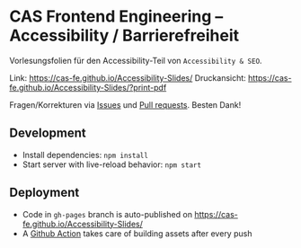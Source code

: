 # CAS Frontend Engineering – Accessibility / Barrierefreiheit

Vorlesungsfolien für den Accessibility-Teil von `Accessibility & SEO`.

Link: https://cas-fe.github.io/Accessibility-Slides/
Druckansicht: https://cas-fe.github.io/Accessibility-Slides/?print-pdf

Fragen/Korrekturen via [Issues](https://github.com/cas-fe/Accessibility-Slides/issues) und [Pull requests](https://github.com/cas-fe/Accessibility-Slides/pulls). Besten Dank!

## Development

- Install dependencies: `npm install`
- Start server with live-reload behavior: `npm start`

## Deployment

- Code in `gh-pages` branch is auto-published on https://cas-fe.github.io/Accessibility-Slides/
- A [Github Action](./.github/workflows/build.yml) takes care of building assets after every push
